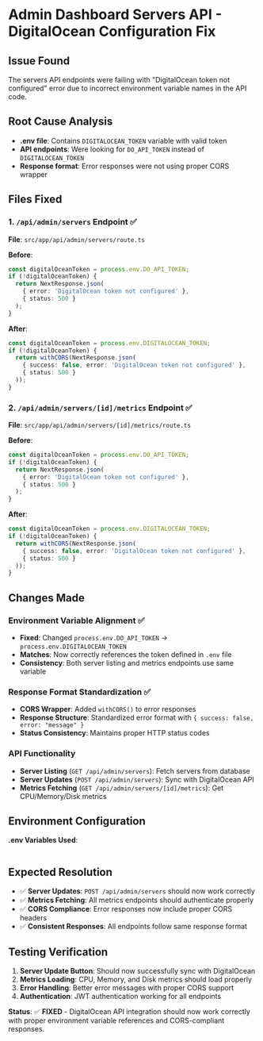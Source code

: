 # Admin Dashboard Servers API - DigitalOcean Configuration Fix

## Issue Found
The servers API endpoints were failing with "DigitalOcean token not configured" error due to incorrect environment variable names in the API code.

## Root Cause Analysis
- **.env file**: Contains `DIGITALOCEAN_TOKEN` variable with valid token
- **API endpoints**: Were looking for `DO_API_TOKEN` instead of `DIGITALOCEAN_TOKEN`
- **Response format**: Error responses were not using proper CORS wrapper

## Files Fixed

### 1. `/api/admin/servers` Endpoint ✅
**File**: `src/app/api/admin/servers/route.ts`

**Before**:
```typescript
const digitalOceanToken = process.env.DO_API_TOKEN;
if (!digitalOceanToken) {
  return NextResponse.json(
    { error: 'DigitalOcean token not configured' },
    { status: 500 }
  );
}
```

**After**:
```typescript
const digitalOceanToken = process.env.DIGITALOCEAN_TOKEN;
if (!digitalOceanToken) {
  return withCORS(NextResponse.json(
    { success: false, error: 'DigitalOcean token not configured' },
    { status: 500 }
  ));
}
```

### 2. `/api/admin/servers/[id]/metrics` Endpoint ✅
**File**: `src/app/api/admin/servers/[id]/metrics/route.ts`

**Before**:
```typescript
const digitalOceanToken = process.env.DO_API_TOKEN;
if (!digitalOceanToken) {
  return NextResponse.json(
    { error: 'DigitalOcean token not configured' },
    { status: 500 }
  );
}
```

**After**:
```typescript
const digitalOceanToken = process.env.DIGITALOCEAN_TOKEN;
if (!digitalOceanToken) {
  return withCORS(NextResponse.json(
    { success: false, error: 'DigitalOcean token not configured' },
    { status: 500 }
  ));
}
```

## Changes Made

### Environment Variable Alignment ✅
- **Fixed**: Changed `process.env.DO_API_TOKEN` → `process.env.DIGITALOCEAN_TOKEN`
- **Matches**: Now correctly references the token defined in `.env` file
- **Consistency**: Both server listing and metrics endpoints use same variable

### Response Format Standardization ✅
- **CORS Wrapper**: Added `withCORS()` to error responses
- **Response Structure**: Standardized error format with `{ success: false, error: "message" }`
- **Status Consistency**: Maintains proper HTTP status codes

### API Functionality
- **Server Listing** (`GET /api/admin/servers`): Fetch servers from database
- **Server Updates** (`POST /api/admin/servers`): Sync with DigitalOcean API
- **Metrics Fetching** (`GET /api/admin/servers/[id]/metrics`): Get CPU/Memory/Disk metrics

## Environment Configuration
**.env Variables Used**:
```properties
```

## Expected Resolution
- ✅ **Server Updates**: `POST /api/admin/servers` should now work correctly
- ✅ **Metrics Fetching**: All metrics endpoints should authenticate properly
- ✅ **CORS Compliance**: Error responses now include proper CORS headers
- ✅ **Consistent Responses**: All endpoints follow same response format

## Testing Verification
1. **Server Update Button**: Should now successfully sync with DigitalOcean
2. **Metrics Loading**: CPU, Memory, and Disk metrics should load properly
3. **Error Handling**: Better error messages with proper CORS support
4. **Authentication**: JWT authentication working for all endpoints

**Status**: ✅ **FIXED** - DigitalOcean API integration should now work correctly with proper environment variable references and CORS-compliant responses.
